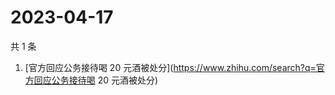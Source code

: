 # 2023-04-17

共 1 条

<!-- BEGIN -->
<!-- 最后更新时间 Mon Apr 17 2023 04:07:24 GMT+0800 (China Standard Time) -->

1. [官方回应公务接待喝 20
   元酒被处分](https://www.zhihu.com/search?q=官方回应公务接待喝 20 元酒被处分)

<!-- END -->
